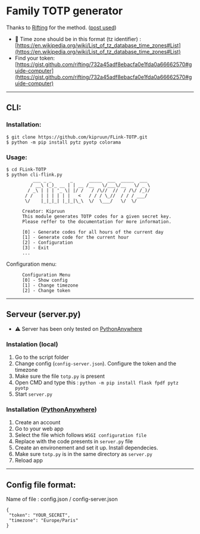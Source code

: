 
# Family TOTP generator
Thanks to [Rifting](https://gist.github.com/rifting) for the method. ([post used](https://gist.github.com/rifting/732a45adf8ebacfa0e1fda0a66662570?permalink_comment_id=5180196#gistcomment-5180196))

- 🚧 Time zone should be in this format (tz identifier) : [https://en.wikipedia.org/wiki/List_of_tz_database_time_zones#List](https://en.wikipedia.org/wiki/List_of_tz_database_time_zones#List) </br>
- Find your token: [https://gist.github.com/rifting/732a45adf8ebacfa0e1fda0a66662570#guide-computer](https://gist.github.com/rifting/732a45adf8ebacfa0e1fda0a66662570#guide-computer)
 ---
## CLI:
### Installation:
    $ git clone https://github.com/kipruun/FLink-TOTP.git
    $ python -m pip install pytz pyotp colorama
 
### Usage:

    $ cd FLink-TOTP
    $ python cli-flink.py
              ___ _ _       _      _____  ___  _____  ___ 
             / __\ (_)_ __ | | __ /__   \/___\/__   \/ _ \
            / _\ | | | '_ \| |/ /   / /\//  //  / /\/ /_)/
           / /   | | | | | |   <   / / / \_//  / / / ___/ 
           \/    |_|_|_| |_|_|\_\  \/  \___/   \/  \/
          
          Creator: Kipruun
          This module generates TOTP codes for a given secret key.
          Please reffer to the documentation for more information.
          
          [0] - Generate codes for all hours of the current day
          [1] - Generate code for the current hour
          [2] - Configuration
          [3] - Exit
          ...
Configuration menu:

          Configuration Menu
          [0] - Show config
          [1] - Change timezone
          [2] - Change token  

---

## Serveur (server.py)
- ⚠️ Server has been only tested on [PythonAnywhere](https://www.pythonanywhere.com)

### Instalation (local)
1. Go to the script folder
2. Change config (`config-server.json`). Configure the token and the timezone
3. Make sure the file `totp.py` is present
4. Open CMD and type this : `python -m pip install flask fpdf pytz pyotp`
5. Start `server.py`
### Installation ([PythonAnywhere](https://www.pythonanywhere.com))
1. Create an account
2. Go to your web app
3. Select the file which follows `WSGI configuration file`
4. Replace with the code presents in `server.py` file
5. Create an environement and set it up. Install dependecies.
6. Make sure `totp.py` is in the same directory as `server.py`
7. Reload app
--- 
## Config file format:
Name of file : config.json / config-server.json

    {
     "token": "YOUR_SECRET",
     "timezone": "Europe/Paris"
    }




